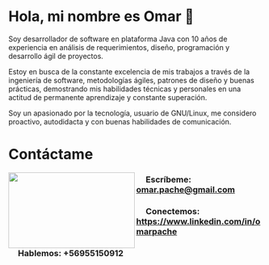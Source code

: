 # Hola, mi nombre es Omar 👋

Soy desarrollador de software en plataforma Java con 10 años de experiencia en análisis de requerimientos, diseño, programación y desarrollo ágil de proyectos.

Estoy en busca de la constante excelencia de mis trabajos a través de la ingeniería de software, metodologías ágiles, patrones de diseño y buenas prácticas, demostrando mis habilidades técnicas y personales en una actitud de permanente aprendizaje y constante superación.

Soy un apasionado por la tecnología, usuario de GNU/Linux, me considero proactivo, autodidacta y con buenas habilidades de comunicación.

# Contáctame

<a href="https://github.com/sponsors/M0nica"><img align="left" width="250" height="150" src="https://cdn.lowgif.com/full/29c9d106a4b4640d-jim-carrey-geek-gifs-find-share-on-giphy.gif?raw=true"></a>

### <img src="https://cdn-icons-png.flaticon.com/512/281/281769.png" width="15" height="15"> Escríbeme: omar.pache@gmail.com
### <img src="https://www.svgrepo.com/show/303299/linkedin-icon-2-logo.svg" width="15" height="15"> Conectemos: https://www.linkedin.com/in/omarpache
### <img src="https://cdn.icon-icons.com/icons2/2119/PNG/512/social_whatsapp_icon_131217.png" width="15" height="15"> Hablemos: +56955150912


